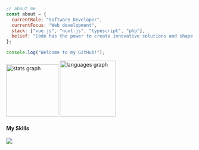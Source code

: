 
```js
// about me
const about = {
  currentRole: "Software Developer",
  currentFocus: "Web development",
  stack: ["vue.js", "nuxt.js", "typescript", "php"],
  belief: "Code has the power to create innovative solutions and shape a better future 🌎☝️"
};

console.log("Welcome to my GitHub!");
```

<div>
  <img src="https://github-readme-stats-liart-mu-48.vercel.app/api?username=ericksoumes&hide_title=true&hide_rank=false&show_icons=true&include_all_commits=true&count_private=true&disable_animations=false&theme=react&locale=en&hide_border=true&bg_color=151b23" height="140" alt="stats graph" />
  <img src="https://github-readme-stats-liart-mu-48.vercel.app/api/top-langs?username=ericksoumes&locale=en&hide_title=false&layout=compact&langs_count=4&theme=react&hide_border=true&card_width=350&bg_color=151b23" height="150" alt="languages graph" />
</div>

<p align="center">
  <h4>My Skills</h4>
  <a href="https://skillicons.dev">
    <img src="https://skillicons.dev/icons?i=css,docker,figma,git,github,html,js,jest,linux,mysql,nextjs,nodejs,postgres,prisma,react,tailwind,ts,vscode,vercel,php,vuejs" />
  </a>
</p>




